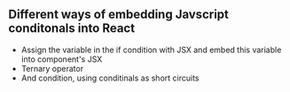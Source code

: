 ## Different ways of embedding Javscript conditonals into React

- Assign the variable in the if condition with JSX and embed this variable into component's JSX
- Ternary operator
- And condition, using conditinals as short circuits
